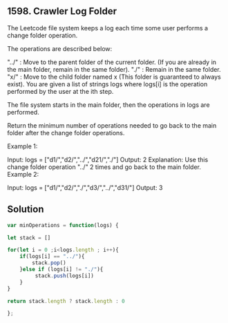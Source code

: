 ## 1598. Crawler Log Folder

The Leetcode file system keeps a log each time some user performs a change folder operation.

The operations are described below:

"../" : Move to the parent folder of the current folder. (If you are already in the main folder, remain in the same folder).
"./" : Remain in the same folder.
"x/" : Move to the child folder named x (This folder is guaranteed to always exist).
You are given a list of strings logs where logs[i] is the operation performed by the user at the ith step.

The file system starts in the main folder, then the operations in logs are performed.

Return the minimum number of operations needed to go back to the main folder after the change folder operations.

 

Example 1:



Input: logs = ["d1/","d2/","../","d21/","./"]
Output: 2
Explanation: Use this change folder operation "../" 2 times and go back to the main folder.
Example 2:



Input: logs = ["d1/","d2/","./","d3/","../","d31/"]
Output: 3

## Solution

```jsx
var minOperations = function(logs) {

let stack = []

for(let i = 0 ;i<logs.length ; i++){
    if(logs[i] == "../"){
        stack.pop()
    }else if (logs[i] != "./"){
         stack.push(logs[i])
    }
}

return stack.length ? stack.length : 0

};
```